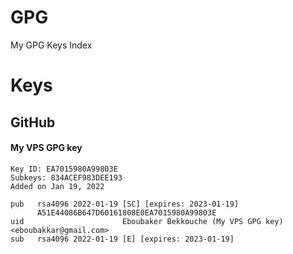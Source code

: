 # GPG
My GPG Keys Index
# Keys
## GitHub
#### My VPS GPG key
```
Key ID: EA7015980A99803E
Subkeys: 834ACEF983DEE193
Added on Jan 19, 2022
```
```
pub   rsa4096 2022-01-19 [SC] [expires: 2023-01-19]
      A51E44086B647D60161808E0EA7015980A99803E
uid                      Eboubaker Bekkouche (My VPS GPG key) <eboubakkar@gmail.com>
sub   rsa4096 2022-01-19 [E] [expires: 2023-01-19]
```
